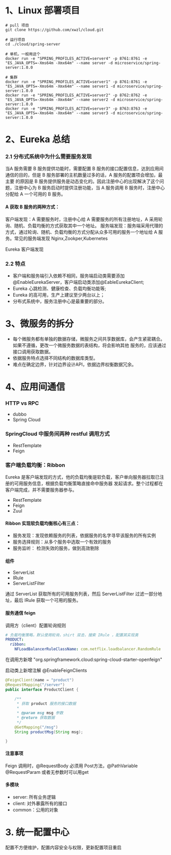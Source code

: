 # 1、Linux 部署项目
    
    # pull 项目
    git clone https://github.com/xwzl/cloud.git
    
    # 运行项目
    cd ./cloud/spring-server
    
    # 单机，一般用这个
    docker run -e "SPRING_PROFILES_ACTIVE=server4" -p 8761:8761 -e "ES_JAVA_OPTS=-Xms64m -Xmx64m" --name server -d microservice/spring-server:1.0.0  
    
    # 集群
    docker run -e "SPRING_PROFILES_ACTIVE=server1" -p 8761:8761 -e "ES_JAVA_OPTS=-Xms64m -Xmx64m" --name server1 -d microservice/spring-server:1.0.0
    docker run -e "SPRING_PROFILES_ACTIVE=server2" -p 8762:8762 -e "ES_JAVA_OPTS=-Xms64m -Xmx64m" --name server2 -d microservice/spring-server:1.0.0
    docker run -e "SPRING_PROFILES_ACTIVE=server3" -p 8763:8763 -e "ES_JAVA_OPTS=-Xms64m -Xmx64m" --name server3 -d microservice/spring-server:1.0.0  
    
# 2、Eureka 总结
 
### 2.1 分布式系统中为什么需要服务发现
 
当A 服务需要 B 服务提供功能时，需要配置 B 服务的接口配置信息，达到应用间通信的目的，但是 B 服务部署的主机数量过多的话，A 服务的配置项会增加，最主要
的原因是 B 服务提供服务是动态变化的。因此注册中心的出现解决了这个问题，注册中心为 B 服务启动时提供注册功能，当 A 服务调用 B 服务时，注册中心分配给 A 
一个可用的 B 服务。

#### A 获取 B 服务的两种方式：

客户端发现：A 需要服务时，注册中心给 A 需要服务的所有注册地址，A 采用轮询、随机、负载均衡的方式获取其中一个地址。
服务端发现：服务端采用代理的方式，通过轮询、随机、负载均衡的方式分配从众多可用的服务一个地址给 A 服务。常见的服务端发现 Nginx,Zookper,Kubernetes

Eureka 客户端发现 

### 2.2 特点
 
- 客户端和服务端引入依赖不相同，服务端启动类需要添加@EnableEurekaServer，客户端启动类添加@EableEurekaClient;
- Eureka 心跳检测、健康检查、负载均衡功能等;
- Eureka 的高可用，生产上建议至少两台以上；
- 分布式系统中，服务注册中心是最重要的部分。

# 3、微服务的拆分

- 每个微服务都有单独的数据存储，微服务之间共享数据库，会产生紧密耦合。如果不遵循，更改一个微服务数据的表结构，将会影响其他
服务的，应该通过接口调用获取数据。
- 依据服务特点选择不同结构的数据库类型。
- 难点在确定边界，针对边界设计API，依据边界权衡数据冗余。

# 4、应用间通信

### HTTP vs RPC
    
- dubbo
- Spring Cloud

### SpringCloud 中服务间两种 restful 调用方式

- RestTemplate
- Feign

### 客户端负载均衡：Ribbon

Eureka 是客户端发现的方式，他的负载均衡是软负载，客户单向服务器拉取已注册的可用服务信息，根据负载均衡策略直接命中服务器
发起请求。整个过程都在客户端完成，并不需要服务器参与。

- RestTemplate
- Feign
- Zuul

#### Ribbon 实现软负载均衡核心有三点：

- 服务发现：发现依赖服务的列表，依据服务的名字寻早该服务的所有实例 
- 服务选择规则：从多个服务中选取一个有效的服务
- 服务监听： 检测失效的服务，做到高效剔除

#### 组件

- ServerList 
- IRule
- ServerListFilter

通过 ServerList 获取所有的可用服务列表，然后 ServerListFilter 过滤一部分地址，最后 IRule 获取一个可用的服务。
    
#### 服务通信 feign

调用方（client）配置轮询规则

```yml
# 负载均衡策略，默认使用轮询，shirt 双击，搜索 IRule ，配置其实现类
PRODUCT:
  ribbon:
    NFLoadBalancerRuleClassName: com.netflix.loadbalancer.RandomRule
```

在调用方新增  "org.springframework.cloud:spring-cloud-starter-openfeign"

启动类上新增注解 @EnableFeignClients

```java
@FeignClient(name = "product")
@RequestMapping("/server")
public interface ProductClient {

    /**
     * 获取 product 服务的接口数据
     *
     * @param msg msg 参数
     * @return 获取数据
     */
    @GetMapping("/msg")
    String productMsg(String msg);

}
```
#### 注意事项

Feign 调用时，@RequestBody 必须用 Post方法，@PathVariable @RequestParam 或者无参数时可以用get 


#### 多模块

- server: 所有业务逻辑
- client: 对外暴露所有的接口
- common：公用的对象

# 3. 统一配置中心

配置不方便维护，配置内容安全与权限，更新配置项目重启